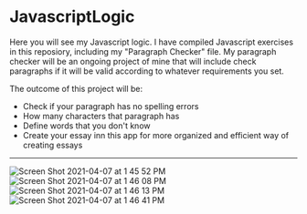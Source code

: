 # JavascriptLogic

Here you will see my Javascript logic. I have compiled Javascript exercises in this reposiory, including my "Paragraph Checker" file. 
My paragraph checker will be an ongoing project of mine that will include check paragraphs if it will be valid according to whatever requirements you set. 

The outcome of this project will be:

-  Check if your paragraph has no spelling errors
-  How many characters that paragraph has
-  Define words that you don't know
-  Create your essay inn this app for more organized and efficient way of creating essays

--------------------------------------------------------------------------------------------------------------------------------------------------------



![Screen Shot 2021-04-07 at 1 45 52 PM](https://user-images.githubusercontent.com/80994897/113918210-23776e80-97b0-11eb-909c-a6a016ef5df2.png)
![Screen Shot 2021-04-07 at 1 46 08 PM](https://user-images.githubusercontent.com/80994897/113918219-25413200-97b0-11eb-9ad2-39d8dc2c3d98.png)
![Screen Shot 2021-04-07 at 1 46 13 PM](https://user-images.githubusercontent.com/80994897/113918225-26725f00-97b0-11eb-88b3-581a9a8bfde7.png)
![Screen Shot 2021-04-07 at 1 46 41 PM](https://user-images.githubusercontent.com/80994897/113918227-27a38c00-97b0-11eb-8587-3cce8e5e1a1b.png)
